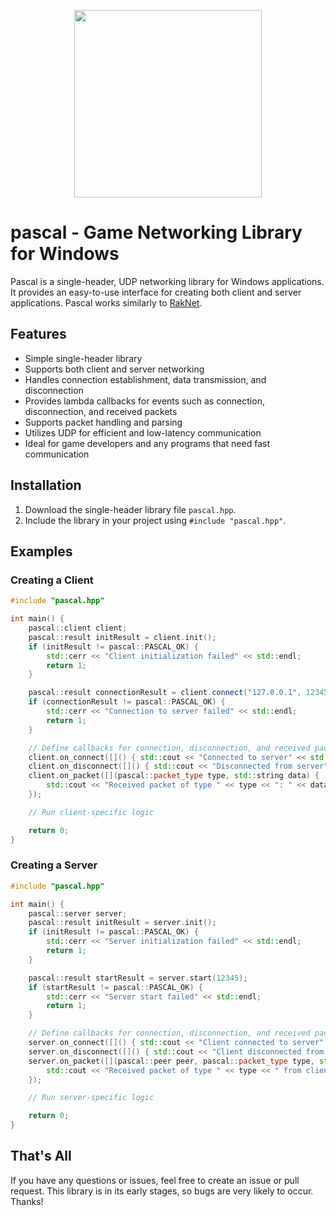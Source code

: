 <p align="center"> <img width="default" height="300"
        src="https://cdn.discordapp.com/attachments/736359303744585821/1141103483181867088/image-removebg-preview.png">
</p>

# pascal - Game Networking Library for Windows

Pascal is a single-header, UDP networking library for Windows applications. It provides an easy-to-use interface for creating both client and server applications. Pascal works similarly to [RakNet](https://github.com/facebookarchive/RakNet).

## Features

- Simple single-header library
- Supports both client and server networking
- Handles connection establishment, data transmission, and disconnection
- Provides lambda callbacks for events such as connection, disconnection, and received packets
- Supports packet handling and parsing
- Utilizes UDP for efficient and low-latency communication
- Ideal for game developers and any programs that need fast communication

## Installation

1. Download the single-header library file `pascal.hpp`.
2. Include the library in your project using `#include "pascal.hpp"`.

## Examples

### Creating a Client

```cpp
#include "pascal.hpp"

int main() {
    pascal::client client;
    pascal::result initResult = client.init();
    if (initResult != pascal::PASCAL_OK) {
        std::cerr << "Client initialization failed" << std::endl;
        return 1;
    }

    pascal::result connectionResult = client.connect("127.0.0.1", 12345);
    if (connectionResult != pascal::PASCAL_OK) {
        std::cerr << "Connection to server failed" << std::endl;
        return 1;
    }

    // Define callbacks for connection, disconnection, and received packets
    client.on_connect([]() { std::cout << "Connected to server" << std::endl; });
    client.on_disconnect([]() { std::cout << "Disconnected from server" << std::endl; });
    client.on_packet([](pascal::packet_type type, std::string data) {
        std::cout << "Received packet of type " << type << ": " << data << std::endl;
    });

    // Run client-specific logic

    return 0;
}
```

### Creating a Server

```cpp
#include "pascal.hpp"

int main() {
    pascal::server server;
    pascal::result initResult = server.init();
    if (initResult != pascal::PASCAL_OK) {
        std::cerr << "Server initialization failed" << std::endl;
        return 1;
    }

    pascal::result startResult = server.start(12345);
    if (startResult != pascal::PASCAL_OK) {
        std::cerr << "Server start failed" << std::endl;
        return 1;
    }

    // Define callbacks for connection, disconnection, and received packets
    server.on_connect([]() { std::cout << "Client connected to server" << std::endl; });
    server.on_disconnect([]() { std::cout << "Client disconnected from server" << std::endl; });
    server.on_packet([](pascal::peer peer, pascal::packet_type type, std::string data) {
        std::cout << "Received packet of type " << type << " from client " << peer.guid << ": " << data << std::endl;
    });

    // Run server-specific logic

    return 0;
}
```

## That's All
If you have any questions or issues, feel free to create an issue or pull request. This library is in its early stages, so bugs are very likely to occur. Thanks!
